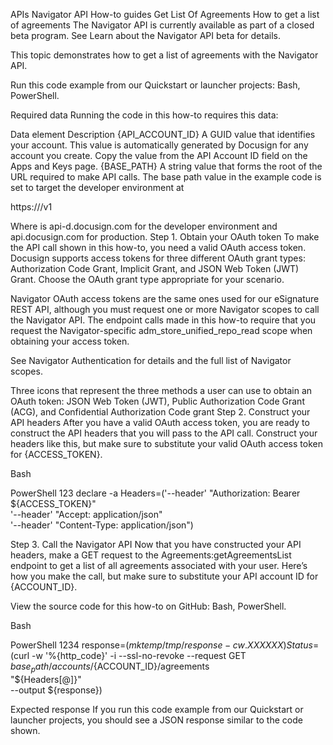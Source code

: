 APIs
Navigator API
How-to guides
Get List Of Agreements
How to get a list of agreements
The Navigator API is currently available as part of a closed beta program. See Learn about the Navigator API beta for details.


This topic demonstrates how to get a list of agreements with the Navigator API.

Run this code example from our Quickstart or launcher projects: Bash, PowerShell.

Required data
Running the code in this how-to requires this data:

Data element	Description
{API_ACCOUNT_ID}	A GUID value that identifies your account. This value is automatically generated by Docusign for any account you create. Copy the value from the API Account ID field on the Apps and Keys page.
{BASE_PATH}	A string value that forms the root of the URL required to make API calls. The base path value in the example code is set to target the developer environment at

https://<domain>/v1

Where <domain> is api-d.docusign.com for the developer environment and api.docusign.com for production.
Step 1. Obtain your OAuth token
To make the API call shown in this how-to, you need a valid OAuth access token. Docusign supports access tokens for three different OAuth grant types: Authorization Code Grant, Implicit Grant, and JSON Web Token (JWT) Grant. Choose the OAuth grant type appropriate for your scenario.

Navigator OAuth access tokens are the same ones used for our eSignature REST API, although you must request one or more Navigator scopes to call the Navigator API. The endpoint calls made in this how-to require that you request the Navigator-specific adm_store_unified_repo_read scope when obtaining your access token.

See Navigator Authentication for details and the full list of Navigator scopes.

Three icons that represent the three methods a user can use to obtain an OAuth token: JSON Web Token (JWT), Public Authorization Code Grant (ACG), and Confidential Authorization Code grant
Step 2. Construct your API headers
After you have a valid OAuth access token, you are ready to construct the API headers that you will pass to the API call. Construct your headers like this, but make sure to substitute your valid OAuth access token for {ACCESS_TOKEN}.

Bash

PowerShell
123
declare -a Headers=('--header' "Authorization: Bearer ${ACCESS_TOKEN}" \
            '--header' "Accept: application/json" \
			'--header' "Content-Type: application/json")


Step 3. Call the Navigator API
Now that you have constructed your API headers, make a GET request to the Agreements:getAgreementsList endpoint to get a list of all agreements associated with your user. Here’s how you make the call, but make sure to substitute your API account ID for {ACCOUNT_ID}.

View the source code for this how-to on GitHub: Bash, PowerShell.

Bash

PowerShell
1234
response=$(mktemp /tmp/response-cw.XXXXXX)
Status=$(curl -w '%{http_code}' -i --ssl-no-revoke --request GET ${base_path}/accounts/${ACCOUNT_ID}/agreements \
    "${Headers[@]}" \
    --output ${response})


Expected response
If you run this code example from our Quickstart or launcher projects, you should see a JSON response similar to the code shown.